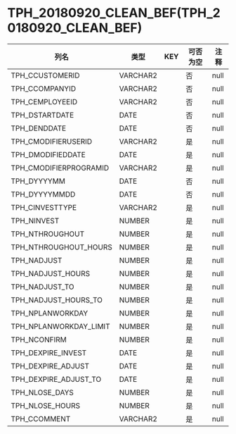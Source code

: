 # TPH_20180920_CLEAN_BEF(TPH_20180920_CLEAN_BEF)
| 列名   | 类型   | KEY  | 可否为空 | 注释   |
| ---- | ---- | ---- | ---- | ---- |
|TPH_CCUSTOMERID|VARCHAR2||否|null|
|TPH_CCOMPANYID|VARCHAR2||否|null|
|TPH_CEMPLOYEEID|VARCHAR2||否|null|
|TPH_DSTARTDATE|DATE||否|null|
|TPH_DENDDATE|DATE||否|null|
|TPH_CMODIFIERUSERID|VARCHAR2||是|null|
|TPH_DMODIFIEDDATE|DATE||是|null|
|TPH_CMODIFIERPROGRAMID|VARCHAR2||是|null|
|TPH_DYYYYMM|DATE||否|null|
|TPH_DYYYYMMDD|DATE||否|null|
|TPH_CINVESTTYPE|VARCHAR2||是|null|
|TPH_NINVEST|NUMBER||是|null|
|TPH_NTHROUGHOUT|NUMBER||是|null|
|TPH_NTHROUGHOUT_HOURS|NUMBER||是|null|
|TPH_NADJUST|NUMBER||是|null|
|TPH_NADJUST_HOURS|NUMBER||是|null|
|TPH_NADJUST_TO|NUMBER||是|null|
|TPH_NADJUST_HOURS_TO|NUMBER||是|null|
|TPH_NPLANWORKDAY|NUMBER||是|null|
|TPH_NPLANWORKDAY_LIMIT|NUMBER||是|null|
|TPH_NCONFIRM|NUMBER||是|null|
|TPH_DEXPIRE_INVEST|DATE||是|null|
|TPH_DEXPIRE_ADJUST|DATE||是|null|
|TPH_DEXPIRE_ADJUST_TO|DATE||是|null|
|TPH_NLOSE_DAYS|NUMBER||是|null|
|TPH_NLOSE_HOURS|NUMBER||是|null|
|TPH_CCOMMENT|VARCHAR2||是|null|
